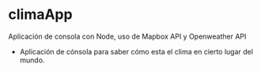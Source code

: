 # climaApp
Aplicación de consola con Node, uso de Mapbox API y Openweather API
- Aplicación de cónsola para saber cómo esta el clima en cierto lugar del mundo.
